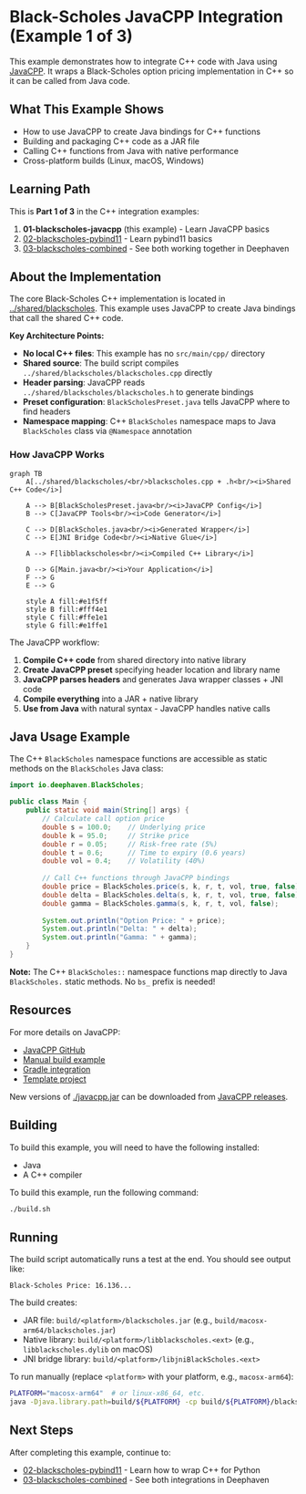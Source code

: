 # Black-Scholes JavaCPP Integration (Example 1 of 3)

This example demonstrates how to integrate C++ code with Java using [JavaCPP](https://github.com/bytedeco/javacpp). It wraps a Black-Scholes option pricing implementation in C++ so it can be called from Java code.

## What This Example Shows

- How to use JavaCPP to create Java bindings for C++ functions
- Building and packaging C++ code as a JAR file
- Calling C++ functions from Java with native performance
- Cross-platform builds (Linux, macOS, Windows)

## Learning Path

This is **Part 1 of 3** in the C++ integration examples:
1. **01-blackscholes-javacpp** (this example) - Learn JavaCPP basics
2. [02-blackscholes-pybind11](../02-blackscholes-pybind11/) - Learn pybind11 basics
3. [03-blackscholes-combined](../03-blackscholes-combined/) - See both working together in Deephaven

## About the Implementation

The core Black-Scholes C++ implementation is located in [../shared/blackscholes](../shared/blackscholes/). This example uses JavaCPP to create Java bindings that call the shared C++ code.

**Key Architecture Points:**
- **No local C++ files**: This example has no `src/main/cpp/` directory
- **Shared source**: The build script compiles `../shared/blackscholes/blackscholes.cpp` directly
- **Header parsing**: JavaCPP reads `../shared/blackscholes/blackscholes.h` to generate bindings
- **Preset configuration**: `BlackScholesPreset.java` tells JavaCPP where to find headers
- **Namespace mapping**: C++ `BlackScholes` namespace maps to Java `BlackScholes` class via `@Namespace` annotation

### How JavaCPP Works

```mermaid
graph TB
    A[../shared/blackscholes/<br/>blackscholes.cpp + .h<br/><i>Shared C++ Code</i>]
    
    A --> B[BlackScholesPreset.java<br/><i>JavaCPP Config</i>]
    B --> C[JavaCPP Tools<br/><i>Code Generator</i>]
    
    C --> D[BlackScholes.java<br/><i>Generated Wrapper</i>]
    C --> E[JNI Bridge Code<br/><i>Native Glue</i>]
    
    A --> F[libblackscholes<br/><i>Compiled C++ Library</i>]
    
    D --> G[Main.java<br/><i>Your Application</i>]
    F --> G
    E --> G
    
    style A fill:#e1f5ff
    style B fill:#fff4e1
    style C fill:#ffe1e1
    style G fill:#e1ffe1
```

The JavaCPP workflow:
1. **Compile C++ code** from shared directory into native library
2. **Create JavaCPP preset** specifying header location and library name
3. **JavaCPP parses headers** and generates Java wrapper classes + JNI code
4. **Compile everything** into a JAR + native library
5. **Use from Java** with natural syntax - JavaCPP handles native calls

## Java Usage Example

The C++ `BlackScholes` namespace functions are accessible as static methods on the `BlackScholes` Java class:

```java
import io.deephaven.BlackScholes;

public class Main {
    public static void main(String[] args) {
        // Calculate call option price
        double s = 100.0;    // Underlying price
        double k = 95.0;     // Strike price  
        double r = 0.05;     // Risk-free rate (5%)
        double t = 0.6;      // Time to expiry (0.6 years)
        double vol = 0.4;    // Volatility (40%)
        
        // Call C++ functions through JavaCPP bindings
        double price = BlackScholes.price(s, k, r, t, vol, true, false);
        double delta = BlackScholes.delta(s, k, r, t, vol, true, false);
        double gamma = BlackScholes.gamma(s, k, r, t, vol, false);
        
        System.out.println("Option Price: " + price);
        System.out.println("Delta: " + delta);
        System.out.println("Gamma: " + gamma);
    }
}
```

**Note:** The C++ `BlackScholes::` namespace functions map directly to Java `BlackScholes.` static methods. No `bs_` prefix is needed!

## Resources

For more details on JavaCPP:
* [JavaCPP GitHub](https://github.com/bytedeco/javacpp)
* [Manual build example](https://github.com/opendiff/java-c-plus-plus)
* [Gradle integration](https://github.com/bytedeco/gradle-javacpp)
* [Template project](https://github.com/illumon-public/JavaCppGradleTemplate/tree/master)

New versions of [./javacpp.jar](./javacpp.jar) can be downloaded from [JavaCPP releases](https://github.com/bytedeco/javacpp/releases).

## Building

To build this example, you will need to have the following installed:
* Java
* A C++ compiler

To build this example, run the following command:
```bash
./build.sh
```

## Running

The build script automatically runs a test at the end. You should see output like:
```
Black-Scholes Price: 16.136...
```

The build creates:
- JAR file: `build/<platform>/blackscholes.jar` (e.g., `build/macosx-arm64/blackscholes.jar`)
- Native library: `build/<platform>/libblackscholes.<ext>` (e.g., `libblackscholes.dylib` on macOS)
- JNI bridge library: `build/<platform>/libjniBlackScholes.<ext>`

To run manually (replace `<platform>` with your platform, e.g., `macosx-arm64`):
```bash
PLATFORM="macosx-arm64"  # or linux-x86_64, etc.
java -Djava.library.path=build/${PLATFORM} -cp build/${PLATFORM}/blackscholes.jar:javacpp.jar org.example.Main
```

## Next Steps

After completing this example, continue to:
- [02-blackscholes-pybind11](../02-blackscholes-pybind11/) - Learn how to wrap C++ for Python
- [03-blackscholes-combined](../03-blackscholes-combined/) - See both integrations in Deephaven

